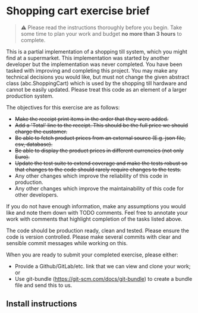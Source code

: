 # Shopping cart exercise brief

> ⚠ Please read the instructions thoroughly before you begin. Take some time to plan your work and budget **no more than 3 hours** to complete.

This is a partial implementation of a shopping till system, which you might find at a supermarket.
This implementation was started by another developer but the implementation was never completed. You have been tasked with improving and completing this project.
You may make any technical decisions you would like, but must not change the given abstract class (abc.ShoppingCart) which is used by the shopping till hardware and cannot be easily updated.
Please treat this code as an element of a larger production system.

The objectives for this exercise are as follows:
- ~~Make the receipt print items in the order that they were added.~~
- ~~Add a 'Total' line to the receipt. This should be the full price we should charge the customer.~~
- ~~Be able to fetch product prices from an external source (E.g. json file, csv, database).~~
- ~~Be able to display the product prices in different currencies (not only Euro).~~
- ~~Update the test suite to extend coverage and make the tests robust so that changes to the code should rarely require changes to the tests.~~
- Any other changes which improve the reliability of this code in production.
- Any other changes which improve the maintainability of this code for other developers.

If you do not have enough information, make any assumptions you would like and note them down with TODO comments. Feel free to annotate your work with comments that highlight completion of the tasks listed above.

The code should be production ready, clean and tested. Please ensure the code is version controlled. Please make several commits with clear and sensible commit messages while working on this.

When you are ready to submit your completed exercise, please either:
- Provide a Github/GitLab/etc. link that we can view and clone your work; or
- Use git-bundle (https://git-scm.com/docs/git-bundle) to create a bundle file and send this to us.



## Install instructions
